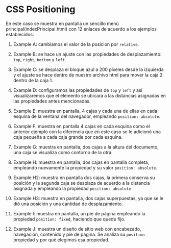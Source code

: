 # CSS Positioning
En este caso se muestra en pantalla un sencillo menú principal(indexPrincipal.html) con 12 enlaces de acuerdo a los ejemplos establecidos:

1. Example A: cambiamos el valor de la posicion por `relative`.

2. Example B: se hace un ajuste con las propiedades de desplazamiento: `top`, `right`, `bottom` y `left`.

3. Example C: se desplaza el bloque azul a 200 píxeles desde la izquierda y el ajuste se hace dentro de nuestro archivo html para mover la caja 2 dentro de la caja 1.

4. Example D: configuramos las propiedades de `top` y `left` y así visualizaremos que el elemento se ubicará a las distancias asignadas en las propiedades antes mencionadas. 

5. Example E: muestra en pantalla, 4 cajas y cada una de ellas en cada esquina de la ventana del navegador, empleando `position: absolute`.

6. Example F: muestra en pantalla 4 cajas en cada esquina como el anterior ejemplo con la diferencia que en este caso se le adicionó  una caja pequeña a cada caja grande por cada esquina.

7. Example G: muestra en pantalla, dos cajas a la altura del documento, una caja se visualiza como contorno de la otra.

8. Example H: muestra en pantalla, dos cajas en pantalla completa, empleando nuevamente la propiedad y su valor `position: absolute`.

9. Example H2: muestra en pantalla dos cajas, la primera conserva su posición y la segunda caja se desplaza de acuerdo a la distancia asignada y empleando la propiedad `position: absolute`

10. Example H3: muestra en pantalla, dos cajas superpuestas, ya que se le dió una posición y una cantidad de desplazamiento.

11. Example I: muestra en pantalla, un pie de página empleando la propiedad `position: fixed`, haciendo que quede fijo.

12. Example J: muestra un diseño de sitio web con encabezado, navegación, contenido y pie de página. Se analiza su `position` propiedad y por qué elegimos esa propiedad.
